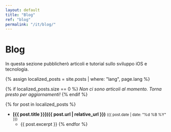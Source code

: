 ```yaml
---
layout: default
title: "Blog"
ref: "blog"
permalink: "/it/blog/"
---
```

# Blog  

In questa sezione pubblicherò articoli e tutorial sullo sviluppo iOS e tecnologia.

{% assign localized_posts = site.posts | where: "lang", page.lang %}

{% if localized_posts.size == 0 %}
_Non ci sono articoli al momento. Torna presto per aggiornamenti!_
{% endif %}

{% for post in localized_posts %}
- **[{{ post.title }}]({{ post.url | relative_url }})** <small>({{ post.date | date: "%d %B %Y" }})</small>
  - {{ post.excerpt }}
{% endfor %}